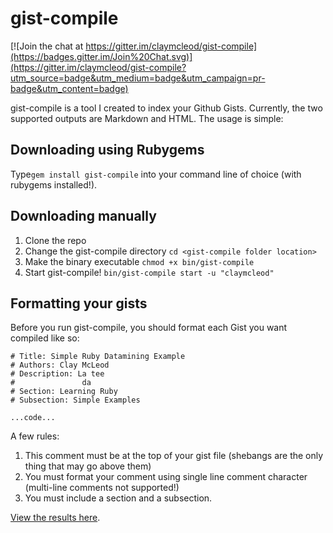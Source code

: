 # gist-compile

[![Join the chat at https://gitter.im/claymcleod/gist-compile](https://badges.gitter.im/Join%20Chat.svg)](https://gitter.im/claymcleod/gist-compile?utm_source=badge&utm_medium=badge&utm_campaign=pr-badge&utm_content=badge)

gist-compile is a tool I created to index your Github Gists. Currently, the two supported outputs are Markdown and HTML. The usage is simple:

## Downloading using Rubygems

Type```gem install gist-compile``` into your command line of choice (with rubygems installed!).

## Downloading manually

1. Clone the repo
2. Change the gist-compile directory ```cd <gist-compile folder location>```
3. Make the binary executable ```chmod +x bin/gist-compile```
4. Start gist-compile! ```bin/gist-compile start -u "claymcleod"```


## Formatting your gists

Before you run gist-compile, you should format each Gist you want compiled like so:

```
# Title: Simple Ruby Datamining Example
# Authors: Clay McLeod
# Description: La tee
#               da
# Section: Learning Ruby
# Subsection: Simple Examples

...code...
```

A few rules:

1. This comment must be at the top of your gist file (shebangs are the only thing that may go above them)
2. You must format your comment using single line comment character (multi-line comments not supported!)
3. You must include a section and a subsection.


[View the results here](https://github.com/claymcleod/gist-compile/tree/master/prod).
